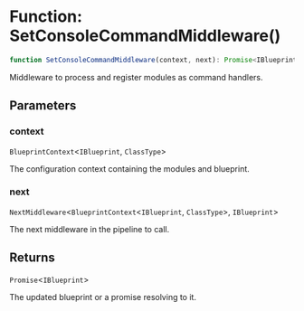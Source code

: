 # Function: SetConsoleCommandMiddleware()

```ts
function SetConsoleCommandMiddleware(context, next): Promise<IBlueprint>;
```

Middleware to process and register modules as command handlers.

## Parameters

### context

`BlueprintContext`\<`IBlueprint`, `ClassType`\>

The configuration context containing the modules and blueprint.

### next

`NextMiddleware`\<`BlueprintContext`\<`IBlueprint`, `ClassType`\>, `IBlueprint`\>

The next middleware in the pipeline to call.

## Returns

`Promise`\<`IBlueprint`\>

The updated blueprint or a promise resolving to it.
